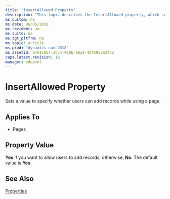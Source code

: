```yaml
---
title: "InsertAllowed Property"
description: "This topic describes the InsertAllowed property, which sets a value to specify whether users can add records while using a page."
ms.custom: na
ms.date: 06/05/2016
ms.reviewer: na
ms.suite: na
ms.tgt_pltfrm: na
ms.topic: article
ms.prod: "dynamics-nav-2018"
ms.assetid: b7e1c667-3c54-408b-a8a1-4bf5952e3f72
caps.latest.revision: 10
manager: edupont
---
```

# InsertAllowed Property
Sets a value to specify whether users can add records while using a page.  
  
## Applies To  
  
-   Pages  
  
## Property Value  
 **Yes** if you want to allow users to add records; otherwise, **No**. The default value is **Yes**.  
  
## See Also  
 [Properties](Properties.md)
